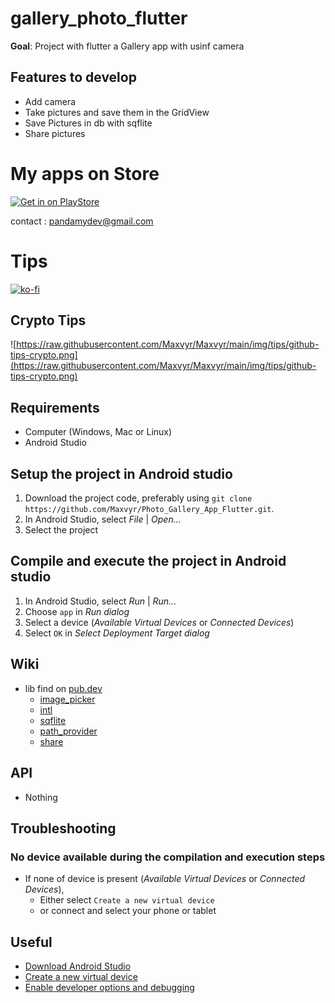 # gallery_photo_flutter
**Goal**: Project with flutter a Gallery app with usinf camera

## Features to develop
* Add camera 
* Take pictures and save them in the GridView
* Save Pictures in db with sqflite
* Share pictures


# My apps on Store

<a href="https://play.google.com/store/apps/developer?id=Pandamy" target="_blank"><img src="https://i.imgur.com/YetVBL1.png" alt="Get in on PlayStore" style="height: 25px; width: 50px;" ></a>

contact : pandamydev@gmail.com 

# Tips

[![ko-fi](https://ko-fi.com/img/githubbutton_sm.svg)](https://ko-fi.com/A0A72UVP8)


## Crypto Tips

![https://raw.githubusercontent.com/Maxvyr/Maxvyr/main/img/tips/github-tips-crypto.png](https://raw.githubusercontent.com/Maxvyr/Maxvyr/main/img/tips/github-tips-crypto.png)

## Requirements
* Computer (Windows, Mac or Linux)
* Android Studio


## Setup the project in Android studio
1. Download the project code, preferably using `git clone https://github.com/Maxvyr/Photo_Gallery_App_Flutter.git`.
2. In Android Studio, select *File* | *Open...*
3. Select the project
     
     
## Compile and execute the project in Android studio
1. In Android Studio, select *Run* | *Run...*
2. Choose `app` in *Run dialog*
3. Select a device (*Available Virtual Devices* or *Connected Devices*)
4. Select `OK` in *Select Deployment Target dialog*

     
## Wiki
* lib find on [pub.dev](https://pub.dev/)
    * [image_picker](https://pub.dev/packages/image_picker)   
    * [intl](https://pub.dev/packages/intl)   
    * [sqflite](https://pub.dev/packages/sqflite)   
    * [path_provider](https://pub.dev/packages/path_provider)   
    * [share](https://pub.dev/packages/share)   

## API
* Nothing

## Troubleshooting

### No device available during the compilation and execution steps 
* If none of device is present (*Available Virtual Devices* or *Connected Devices*),
    * Either select `Create a new virtual device`
    * or connect and select your phone or tablet
     
     
## Useful
* [Download Android Studio](https://developer.android.com/studio)
* [Create a new virtual device](https://developer.android.com/studio/run/managing-avds.html)
* [Enable developer options and debugging](https://developer.android.com/studio/debug/dev-options.html#enable)


